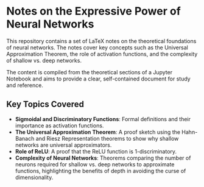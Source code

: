 # Notes on the Expressive Power of Neural Networks

This repository contains a set of LaTeX notes on the theoretical foundations of neural networks. The notes cover key concepts such as the Universal Approximation Theorem, the role of activation functions, and the complexity of shallow vs. deep networks.

The content is compiled from the theoretical sections of a Jupyter Notebook and aims to provide a clear, self-contained document for study and reference.

## Key Topics Covered

- **Sigmoidal and Discriminatory Functions**: Formal definitions and their importance as activation functions.
- **The Universal Approximation Theorem**: A proof sketch using the Hahn-Banach and Riesz Representation theorems to show why shallow networks are universal approximators.
- **Role of ReLU**: A proof that the ReLU function is 1-discriminatory.
- **Complexity of Neural Networks**: Theorems comparing the number of neurons required for shallow vs. deep networks to approximate functions, highlighting the benefits of depth in avoiding the curse of dimensionality.
